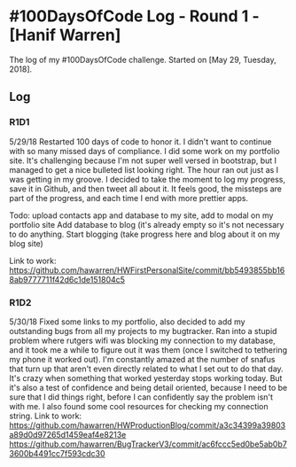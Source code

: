 # #100DaysOfCode Log - Round 1 - [Hanif Warren]

The log of my #100DaysOfCode challenge. Started on [May 29, Tuesday, 2018].

## Log

### R1D1 
5/29/18
Restarted 100 days of code to honor it. I didn't want to continue with so many missed days of compliance. 
I did some work on my portfolio site. It's challenging because I'm not super well versed in bootstrap, but I managed to get a nice bulleted list looking right.
The hour ran out just as I was getting in my groove. I decided to take the moment to log my progress, save it in Github, and then tweet all about it.
It feels good, the missteps are part of the progress, and each time I end with more prettier apps.

Todo:
upload contacts app and database to my site, add to modal on my portfolio site
Add database to blog (it's already empty so it's not necessary to do anything.
Start blogging (take progress here and blog about it on my blog site)

Link to work:
https://github.com/hawarren/HWFirstPersonalSite/commit/bb5493855bb168ab9777711f42d6c1de151804c5

### R1D2 
5/30/18
Fixed some links to my portfolio, also decided to add my outstanding bugs from all my projects to my bugtracker. Ran into a stupid problem where rutgers wifi was blocking my connection to my database, and it took me a while to figure out it was them (once I switched to tethering my phone it worked out).
I'm constantly amazed at the number of snafus that turn up that aren't even directly related to what I set out to do that day. It's crazy when something that worked yesterday stops working today. But it's also a test of confidence and being detail oriented, because I need to be sure that I did things right, before I can confidently say the problem isn't with me. I also found some cool resources for checking my connection string.
Link to work:
https://github.com/hawarren/HWProductionBlog/commit/a3c34399a39803a89d0d97265d1459eaf4e8213e
https://github.com/hawarren/BugTrackerV3/commit/ac6fccc5ed0be5ab0b73600b4491cc7f593cdc30

